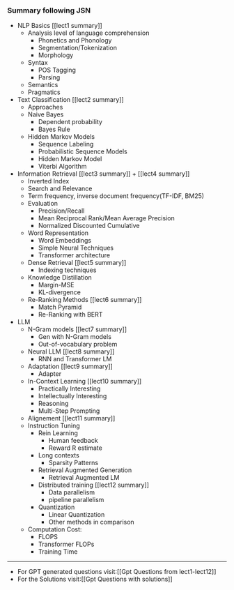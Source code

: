 ### Summary following JSN
- NLP Basics [[lect1 summary]]
	- Analysis level of language comprehension
		- Phonetics and Phonology
		- Segmentation/Tokenization
		- Morphology
	- Syntax
		- POS Tagging
		- Parsing
	- Semantics
	- Pragmatics
- Text Classification [[lect2 summary]]
	- Approaches
	- Naive Bayes
		- Dependent probability
		- Bayes Rule
	- Hidden Markov Models
		- Sequence Labeling
		- Probabilistic Sequence Models
		- Hidden Markov Model
		- Viterbi Algorithm
- Information Retrieval [[lect3 summary]] + [[lect4 summary]]
	- Inverted Index
	- Search and Relevance
	- Term frequency, inverse document frequency(TF-IDF, BM25)
	- Evaluation
		- Precision/Recall
		- Mean Reciprocal Rank/Mean Average Precision
		- Normalized Discounted Cumulative
	- Word Representation
		- Word Embeddings
		- Simple Neural Techniques
		- Transformer architecture
	- Dense Retrieval [[lect5 summary]]
		- Indexing techniques
	- Knowledge Distillation
		- Margin-MSE
		- KL-divergence
	- Re-Ranking Methods [[lect6 summary]]
		- Match Pyramid
		- Re-Ranking with BERT
- LLM
	- N-Gram models [[lect7 summary]]
		- Gen with N-Gram models
		- Out-of-vocabulary problem
	- Neural LLM [[lect8 summary]]
		- RNN and Transformer LM
	- Adaptation [[lect9 summary]]
		- Adapter
	- In-Context Learning [[lect10 summary]]
		- Practically Interesting
		- Intellectually Interesting
		- Reasoning
		- Multi-Step Prompting
	- Alignement [[lect11 summary]]
	- Instruction Tuning
		- Rein Learning
			- Human feedback
			- Reward R estimate
		- Long contexts
			- Sparsity Patterns
		- Retrieval Augmented Generation
			- Retrieval Augmented LM
		- Distributed training [[lect12 summary]]
			- Data parallelism
			- pipeline parallelism
		- Quantization
			- Linear Quantization
			- Other methods in comparison
	- Computation Cost:
		- FLOPS
		- Transformer FLOPs
		- Training Time

---
- For GPT generated questions visit:[[Gpt Questions from lect1-lect12]]
- For the Solutions visit:[[Gpt Questions with solutions]]
